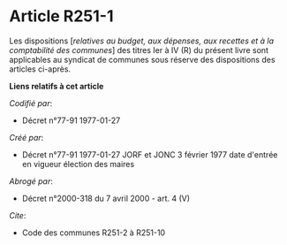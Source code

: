 # Article R251-1

Les dispositions [*relatives au budget, aux dépenses, aux recettes et à la comptabilité des communes*] des titres Ier à IV
(R) du présent livre sont applicables au syndicat de communes sous réserve des dispositions des articles ci-après.

**Liens relatifs à cet article**

_Codifié par_:

  - Décret n°77-91 1977-01-27

_Créé par_:

  - Décret n°77-91 1977-01-27 JORF et JONC 3 février 1977 date d'entrée en vigueur élection des maires

_Abrogé par_:

  - Décret n°2000-318 du 7 avril 2000 - art. 4 (V)

_Cite_:

  - Code des communes R251-2 à R251-10

